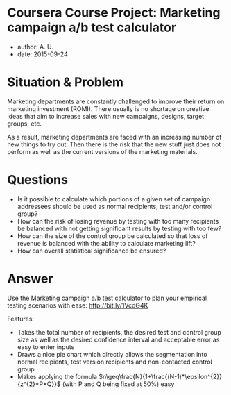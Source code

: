 Coursera Course Project: Marketing campaign a/b test calculator
========================================================

- author: A. U.
- date:   2015-09-24


Situation & Problem
========================================================

Marketing departments are constantly challenged to improve their return on marketing investment (ROMI). There usually is no shortage on creative ideas that aim to increase sales with new campaigns, designs, target groups, etc.

As a result, marketing departments are faced with an increasing number of new things to try out. Then there is the risk that the new stuff just does not perform as well as the current versions of the marketing materials.

Questions
========================================================

- Is it possible to calculate which portions of a given set of campaign addressees should be used as normal recipients, test and/or control group?
- How can the risk of losing revenue by testing with too many recipients be balanced with not getting significant results by testing with too few?
- How can the size of the control group be calculated so that loss of revenue is balanced with the ability to calculate marketing lift?
- How can overall statistical significance be ensured?


Answer
========================================================

Use the Marketing campaign a/b test calculator to plan your empirical testing scenarios with ease: http://bit.ly/1VcdG4K

Features:

- Takes the total number of recipients, the desired test and control group size as well as the desired confidence interval and acceptable error as easy to enter inputs
- Draws a nice pie chart which directly allows the segmentation into normal recipients, test version recipients and non-contacted control group
- Makes applying the formula $n\geq\frac{N}{1+\frac{(N-1)*\epsilon^{2}}{z^{2}*P*Q}}$ (with P and Q being fixed at 50%) easy 
